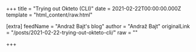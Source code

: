 
+++
title = "Trying out Okteto (CLI)"
date = 2021-02-22T00:00:00.000Z
template = "html_content/raw.html"

[extra]
feedName = "Andraž Bajt's blog"
author = "Andraž Bajt"
originalLink = "/posts/2021-02-22-trying-out-okteto-cli/"
raw = ""

+++

